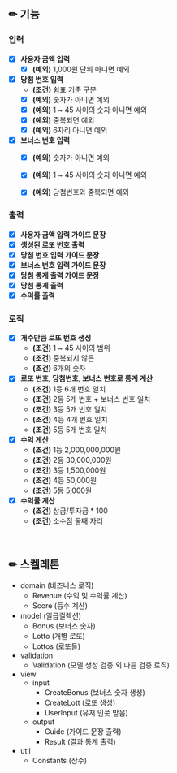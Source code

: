 ## ✏ 기능

### 입력
- [X] __사용자 금액 입력__
  - [X] __(예외)__ 1,000원 단위 아니면 예외
- [X] __당첨 번호 입력__
  - __(조건)__ 쉼표 기준 구분
  - [X] __(예외)__ 숫자가 아니면 예외
  - [X] __(예외)__ 1 ~ 45 사이의 숫자 아니면 예외
  - [X] __(예외)__ 중복되면 예외
  - [X] __(예외)__ 6자리 아니면 예외
- [X] __보너스 번호 입력__
  - [X] __(예외)__ 숫자가 아니면 예외
  - [X] __(예외)__ 1 ~ 45 사이의 숫자 아니면 예외
  - [X] __(예외)__ 당첨번호와 중복되면 예외


### 출력
- [X] __사용자 금액 입력 가이드 문장__
- [X] __생성된 로또 번호 출력__
- [X] __당첨 번호 입력 가이드 문장__
- [X] __보너스 번호 입력 가이드 문장__
- [X] __당첨 통계 출력 가이드 문장__
- [X] __당첨 통계 출력__
- [X] __수익률 출력__

### 로직
- [X] __개수만큼 로또 번호 생성__
  - __(조건)__ 1 ~ 45 사이의 범위
  - __(조건)__ 중복되지 않은 
  - __(조건)__ 6개의 숫자
- [X] __로또 번호, 당첨번호, 보너스 번호로 통계 계산__
  - __(조건)__ 1등 6개 번호 일치
  - __(조건)__ 2등 5개 번호 + 보너스 번호 일치
  - __(조건)__ 3등 5개 번호 일치
  - __(조건)__ 4등 4개 번호 일치
  - __(조건)__ 5등 5개 번호 일치
- [X] __수익 계산__
  - __(조건)__ 1등 2,000,000,000원
  - __(조건)__ 2등 30,000,000원
  - __(조건)__ 3등 1,500,000원
  - __(조건)__ 4등 50,000원
  - __(조건)__ 5등 5,000원
- [X] __수익률 계산__
  - __(조건)__ 상금/투자금 * 100 
  - __(조건)__ 소수점 둘째 자리


<br>

## ✏ 스켈레톤
- domain (비즈니스 로직)
  - Revenue (수익 및 수익률 계산)
  - Score (등수 계산)
- model (일급컬렉션)
  - Bonus (보너스 숫자)
  - Lotto (개별 로또)
  - Lottos (로또들)
- validation 
  - Validation (모델 생성 검증 외 다른 검증 로직)
- view
  - input
    - CreateBonus (보너스 숫자 생성)
    - CreateLott (로또 생성)
    - UserInput (유저 인풋 받음)
  - output
    - Guide (가이드 문장 출력)
    - Result (결과 통계 출력)
- util
  - Constants (상수)
